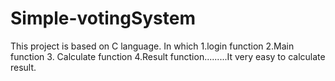 # Simple-votingSystem
This project is based on C language.  In which   1.login function   2.Main  function   3. Calculate function   4.Result function.........It very easy to calculate result.
